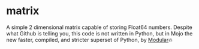 # matrix
A simple 2 dimensional matrix capable of storing Float64 numbers. Despite what Github is telling you,
this code is not written in Python, but in Mojo the new faster, compiled, and stricter superset of Python,
by [Modular](https://modular.com)🔥

